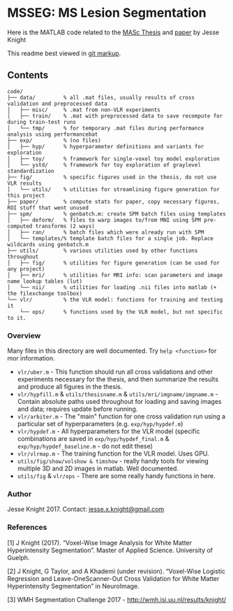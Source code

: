 # MSSEG: MS Lesion Segmentation

Here is the MATLAB code related to the
[MASc Thesis](http://hdl.handle.net/10214/12142)
and
[paper](https://doi.org/10.1016/j.mri.2018.06.009)
by Jesse Knight 

This readme best viewed in
[git markup](https://jbt.github.io/markdown-editor/).

## Contents

```
code/
├── data/         % all .mat files, usually results of cross validation and preprocessed data
│   ├── misc/     % .mat from non-VLR experiments
│   ├── train/    % .mat with preprocessed data to save recompute for during train-test runs
│   └── tmp/      % for temporary .mat files during performance analysis using performancebat
├── exp/          % (no files)
│   ├── hyp/      % hyperparameter definitions and variants for exploration
│   ├── toy/      % framework for single-voxel toy model exploration
│   └── ystd/     % framework for toy exploration of graylevel standardization 
├── fig/          % specific figures used in the thesis, do not use VLR results
│   └── utils/    % utilities for streamlining figure generation for this project
├── paper/        % compute stats for paper, copy necessary figures, ROI stuff that went unused
├── spm/          % genbatch.m: create SPM batch files using templates
│   ├── deform/   % files to warp images to/from MNI using SPM pre-computed transforms (2 ways)
│   ├── ran/      % batch files which were already run with SPM
│   └── templates/% template batch files for a single job. Replace wildcards using genbatch.m
├── utils/        % various utilities used by other functions throughout
│   ├── fig/      % utilities for figure generation (can be used for any project)
│   ├── mri/      % utilities for MRI info: scan parameters and image name lookup tables (lut)
│   └── nii/      % utilities for loading .nii files into matlab (+ the filexchange toolbox)
└── vlr/          % the VLR model: functions for training and testing it
    └── ops/      % functions used by the VLR model, but not specific to it.
```

### Overview

Many files in this directory are well documented. Try `help <function>` for mor information.

- `vlr/uber.m` - This function should run all cross validations and other experiments necessary for the thesis, and then summarize the results and produce all figures in the thesis.
- `vlr/hypfill.m` & `utils/thesisname.m` & `utils/mri/imgname/imgname.m` - Contain absolute paths used throughout for loading and saving images and data; requires update before running.
- `vlr/arbiter.m` - The "main" function for one cross validation run using a particular set of hyperparameters (e.g. `exp/hyp/hypdef.m`)
- `vlr/hypdef.m` - All hyperparameters for the VLR model (specific combinations are saved in `exp/hyp/hypdef_final.m` & `exp/hyp/hypdef_baseline.m` - do not edit these)
- `vlr/vlrmap.m` - The training function for the VLR model. Uses GPU.
- `utils/fig/show/volshow & timshow` - really handy tools for viewing multiple 3D and 2D images in matlab. Well documented.
- `utils/fig` & `vlr/ops` - There are some really handy functions in here.

### Author

Jesse Knight 2017.
Contact: [jesse.x.knight@gmail.com](mailto:jesse.x.knight@gmail.com)

### References

[1] J Knight (2017). “Voxel-Wise Image Analysis for White Matter Hyperintensity Segmentation”. Master of Applied Science. University of Guelph.

[2] J Knight, G Taylor, and A Khademi (under revision). “Voxel-Wise Logistic Regression and Leave-OneScanner-Out Cross Validation for White Matter Hyperintensity Segmentation” in NeuroImage.

[3] WMH Segmentation Challenge 2017 - http://wmh.isi.uu.nl/results/knight/

